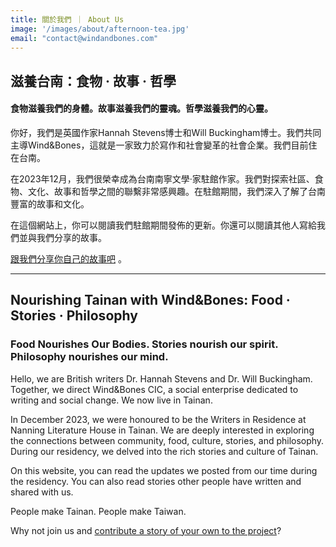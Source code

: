 ```yaml
---
title: 關於我們 ｜ About Us
image: '/images/about/afternoon-tea.jpg'
email: "contact@windandbones.com"
---
```


## 滋養台南：食物 · 故事 · 哲學
#### 食物滋養我們的身體。故事滋養我們的靈魂。哲學滋養我們的心靈。

你好，我們是英國作家Hannah Stevens博士和Will Buckingham博士。我們共同主導Wind&Bones，這就是一家致力於寫作和社會變革的社會企業。我們目前住在台南。

在2023年12月，我們很榮幸成為台南南寧文學·家駐館作家。我們對探索社區、食物、文化、故事和哲學之間的聯繫非常感興趣。在駐館期間，我們深入了解了台南豐富的故事和文化。

在這個網站上，你可以閱讀我們駐館期間發佈的更新。你還可以閱讀其他人寫給我們並與我們分享的故事。

[跟我們分享你自己的故事吧](/contact) 。

---

## Nourishing Tainan with Wind&Bones: Food · Stories · Philosophy

### Food Nourishes Our Bodies. Stories nourish our spirit. Philosophy nourishes our mind.

Hello, we are British writers Dr. Hannah Stevens and Dr. Will Buckingham. Together, we direct Wind&Bones CIC, a social enterprise dedicated to writing and social change. We now live in Tainan.

In December 2023, we were honoured to be the Writers in Residence at Nanning Literature House in Tainan. We are deeply interested in exploring the connections between community, food, culture, stories, and philosophy. During our residency, we delved into the rich stories and culture of Tainan.

On this website, you can read the updates we posted from our time during the residency. You can also read stories other people have written and shared with us.

People make Tainan. People make Taiwan.

Why not join us and [contribute a story of your own to the project](/contact)?


